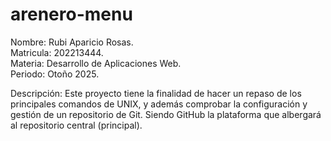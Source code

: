 # arenero-menu  
Nombre: Rubi Aparicio Rosas.  
Matricula: 202213444.  
Materia: Desarrollo de Aplicaciones Web.  
Periodo: Otoño 2025.  

Descripción: Este proyecto tiene la finalidad de hacer un repaso de los principales comandos de UNIX, y además comprobar la configuración y gestión de un repositorio de Git. Siendo GitHub la plataforma que albergará al repositorio central (principal).